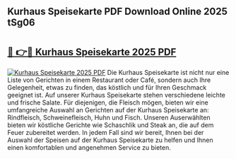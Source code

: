 ## Kurhaus Speisekarte PDF Download Online 2025 tSg06

# <h2><a href="http://gc8g08.nevu.top/?p=Kurhaus+Speisekarte">🔗 👉🔴 Kurhaus Speisekarte 2025 PDF</a></h2>

[![Kurhaus Speisekarte 2025 PDF](https://i.imgur.com/dBaPXMq.png)](http://gc8g08.nevu.top/?p=Kurhaus+Speisekarte)
Die Kurhaus Speisekarte ist nicht nur eine Liste von Gerichten in einem Restaurant oder Café, sondern auch Ihre Gelegenheit, etwas zu finden, das köstlich und für Ihren Geschmack geeignet ist. Auf unserer Kurhaus Speisekarte stehen verschiedene leichte und frische Salate. Für diejenigen, die Fleisch mögen, bieten wir eine umfangreiche Auswahl an Gerichten auf der Kurhaus Speisekarte an: Rindfleisch, Schweinefleisch, Huhn und Fisch. Unseren Auserwählten bieten wir köstliche Gerichte wie Schaschlik und Steak an, die auf dem Feuer zubereitet werden. In jedem Fall sind wir bereit, Ihnen bei der Auswahl der Speisen auf der Kurhaus Speisekarte zu helfen und Ihnen einen komfortablen und angenehmen Service zu bieten.

